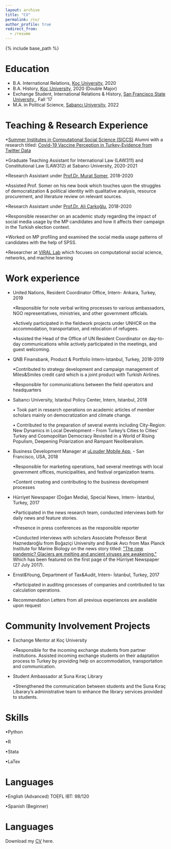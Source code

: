 ```yaml
---
layout: archive
title: "CV"
permalink: /cv/
author_profile: true
redirect_from:
  - /resume
---
```


{% include base_path %}

Education
======
* B.A. International Relations, [Koç University](https://www.ku.edu.tr/en/), 2020
* B.A. History, [Koç University](https://www.ku.edu.tr/en/), 2020 (Double Major)
* Exchange Student, International Relations & History, [San Francisco State University ](https://www.sfsu.edu/), Fall '17
* M.A. in Political Science, [Sabancı University](https://www.sabanciuniv.edu/en/), 2022  


 Teaching & Research Experience
======
 
 *[Summer Institutes in Computational Social Science (SICCS)](https://sicss.io/2021/istanbul/) Alumni with a research titled: [Covid-19 Vaccine Perception in Turkey-Evidence from Twitter Data](https://www.youtube.com/watch?v=eW_6SSEAuS0&t=2863s) 

*Graduate Teaching Assistant for International Law (LAW311) and Constitutional Law (LAW312) at Sabancı University, 2020-2021

 *Research Assistant under [Prof.Dr. Murat Somer](http://mysite.ku.edu.tr/musomer/murat-somer-turkce/), 2018-2020
 
  *Assisted Prof. Somer on his new book which touches upon the struggles of democratization & political identity with qualitative analysis, resource procurement, and literature review on relevant sources.
 
*Research Assistant under [Prof.Dr. Ali Çarkoğlu](https://case.ku.edu.tr/akademik/uluslararasi-iliskiler/akademik-kadro/show/acarkoglu/), 2018-2020

  *Responsible researcher on an academic study regarding the impact of social media usage by the MP candidates and how it affects their campaign in the Turkish election context.
  
  *Worked on MP profiling and examined the social media usage patterns of candidates with the help of SPSS.

*Researcher at [VIRAL Lab](http://varollab.com/index.html) which focuses on computational social science, networks, and machine learning


Work experience
======
  * United Nations, Resident Coordinator Office, Intern- Ankara, Turkey, 2019
  
     •Responsible for note verbal writing processes to various ambassadors, NGO representatives, ministries, and other government officials.
    
     •Actively participated in the fieldwork projects under UNHCR on the accommodation, transportation, and relocation of refugees.
    
     •Assisted the Head of the Office of UN Resident Coordinator on day-to-day communications while actively participated in the meetings, and guest welcoming.
    
  
 * QNB Finansbank, Product & Portfolio Intern-Istanbul, Turkey, 2018-2019 
 
    •Contributed to strategy development and campaign management of Miles&Smiles credit card which is a joint product with Turkish Airlines.
    
    •Responsible for communications between the field operators and headquarters
  
   
  * Sabancı University, Istanbul Policy Center, Intern, Istanbul, 2018
   
     • Took part in research operations on academic articles of member scholars mainly on democratization and climate change.
   
     • Contributed to the preparation of several events including City-Region: New Dynamics in Local Development – From Turkey’s Cities to Cities’ Turkey and Cosmopolitan Democracy Revisited in a World of Rising Populism, Deepening Polarization and Rampant Neoliberalism.
   
  
  * Business Development Manager at [uLouder Mobile App](https://www.ulouder.com/), - San Francisco, USA, 2018
  
    •Responsible for marketing operations, had several meetings with local government offices, municipalities, and festival organization teams.
    
    •Content creating and contributing to the business development processes
  
  
  * Hürriyet Newspaper (Doğan Media), Special News, Intern- İstanbul, Turkey, 2017
  
    •Participated in the news research team, conducted interviews both for daily news and feature stories.
    
    •Presence in press conferences as the responsible reporter
    
    •Conducted interviews with scholars Associate Professor Berat Haznedaroğlu from Boğaziçi University and Burak Avcı from Max Planck Institute for Marine Biology on the news story titled: ["The new pandemic? Glaciers are melting and ancient viruses are awakening."](https://www.hurriyet.com.tr/gundem/buzullar-ediyor-on-binlerce-yillik-virusler-uyaniyor-40531973) Which has been featured on the first page of the Hürriyet Newspaper (27 July 2017).
    
    
  * Ernst&Young, Department of Tax&Audit, Intern- İstanbul, Turkey, 2017
   
    •Participated in auditing processes of companies and contributed to tax calculation operations.



  * Recommendation Letters from all previous experiences are available upon request

Community Involvement Projects
======
* Exchange Mentor at Koç University

    •Responsible for the incoming exchange students from partner institutions. Assisted incoming exchange students on their adaptation process to Turkey by providing help on accommodation, transportation and communication.

 * Student Ambassador at Suna Kıraç Library
  
    •Strengthened the communication between students and the Suna Kıraç Libarary’s administrative team to enhance the library services provided to students.

Skills
======
  •Python
  
  •R
  
  •Stata
  
  •LaTex
 
 Languages
======
  •English (Advanced) TOEFL IBT: 98/120
  
  •Spanish (Beginner)
  
Languages
======
Download my [CV]('http://umutduygu.github.io/files/umutduygucv.pdf') here.
  
 